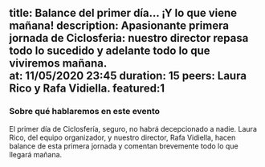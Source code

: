 title: Balance del primer día... ¡Y lo que viene mañana!
description: Apasionante primera jornada de Ciclosferia: nuestro director repasa todo lo sucedido y adelante todo lo que viviremos mañana.  
at: 11/05/2020 23:45
duration: 15
peers: Laura Rico y Rafa Vidiella. 
featured:1
----
### Sobre qué hablaremos en este evento

El primer día de Ciclosfería, seguro, no habrá decepcionado a nadie. Laura Rico, del equipo organizador, y nuestro director, Rafa Vidiella, hacen balance de esta primera jornada y comentan brevemente todo lo que llegará mañana. 
